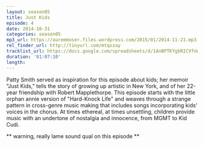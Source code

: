 ```yaml
---
layout: season05
title: Just Kids
episode: 4
date: 2014-10-31
categories: season05
mp3_url: https://auremmoser.files.wordpress.com/2015/01/2014-11-21.mp3
rel_finder_url: http://tinyurl.com/mtqszay
tracklist_url: https://docs.google.com/spreadsheets/d/1AnBPTKYgbRICVfnWy8lh2XAfNTw8cQFm6TVHdbUXQa0/edit#gid=45
duration: '01:07:10'
length:
---
```


Patty Smith served as inspiration for this episode about kids; her memoir "Just Kids," tells the story of growing up artistic in New York, and of her 22-year friendship with Robert Mapplethorpe. This episode starts with the little orphan annie version of "Hard-Knock Life" and weaves through a strange pattern in cross-genre music making that includes songs incorporating kids' voices in the chorus. At times ethereal, at times unsettling, children provide music with an undertone of nostalgia and innocence, from MGMT to Kid Cudi.

** warning, really lame sound qual on this episode **